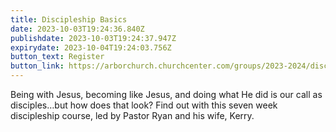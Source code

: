 ```yaml
---
title: Discipleship Basics
date: 2023-10-03T19:24:36.840Z
publishdate: 2023-10-03T19:24:37.947Z
expirydate: 2023-10-04T19:24:03.756Z
button_text: Register
button_link: https://arborchurch.churchcenter.com/groups/2023-2024/discipleship
---
```

Being with Jesus, becoming like Jesus, and doing what He did is our call as disciples…but how does that look? Find out with this seven week discipleship course, led by Pastor Ryan and his wife, Kerry.